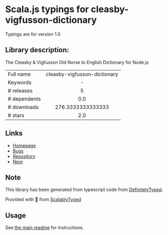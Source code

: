 
# Scala.js typings for cleasby-vigfusson-dictionary

Typings are for version 1.0

## Library description:
The Cleasby & Vigfusson Old Norse to English Dictionary for Node.js

|                    |                 |
| ------------------ | :-------------: |
| Full name          | cleasby-vigfusson-dictionary |
| Keywords           | - |
| # releases         | 5 |
| # dependents       | 0.0 |
| # downloads        | 276.3333333333333 |
| # stars            | 2.0 |

## Links
- [Homepage](https://github.com/stscoundrel/cleasby-vigfusson-dictionary#readme)
- [Bugs](https://github.com/stscoundrel/cleasby-vigfusson-dictionary/issues)
- [Repository](https://github.com/stscoundrel/cleasby-vigfusson-dictionary)
- [Npm](https://www.npmjs.com/package/cleasby-vigfusson-dictionary)
    


## Note
This library has been generated from typescript code from [DefinitelyTyped](https://definitelytyped.org).

Provided with :purple_heart: from [ScalablyTyped](https://github.com/oyvindberg/ScalablyTyped)

## Usage
See [the main readme](../../readme.md) for instructions.



